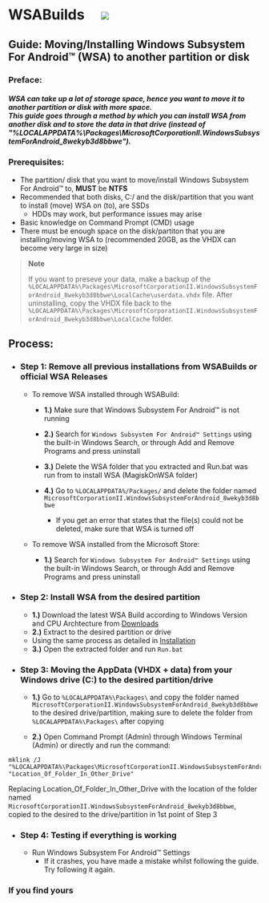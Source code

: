 # WSABuilds &nbsp; &nbsp; <img src="https://img.shields.io/github/downloads/MustardChef/WSABuilds/total?label=Total%20Downloads&style=for-the-badge"/> &nbsp; 


## Guide: Moving/Installing Windows Subsystem For Android™ (WSA) to another partition or disk 

### Preface:
##### WSA can take up a lot of storage space, hence you want to move it to another partition or disk with more space. <br> This guide goes through a method by which you can install WSA from another disk and to store the data in that drive (instead of "%LOCALAPPDATA%\Packages\MicrosoftCorporationII.WindowsSubsystemForAndroid_8wekyb3d8bbwe"). 

### Prerequisites:
- The partition/ disk that you want to move/install Windows Subsystem For Android™ to, ****MUST**** be **NTFS**
- Recommended that both disks, C:/ and the disk/partition that you want to install (move) WSA on (to), are SSDs 
    - HDDs may work, but performance issues may arise
- Basic knowledge on Command Prompt (CMD) usage
- There must be enough space on the disk/partiton that you are installing/moving WSA to (recommended 20GB, as the VHDX can become very large in size)

> **Note** 
> 
> If you want to preseve your data, make a backup of the `%LOCALAPPDATA%\Packages\MicrosoftCorporationII.WindowsSubsystemForAndroid_8wekyb3d8bbwe\LocalCache\userdata.vhdx` file. After uninstalling, copy the VHDX file back to the `%LOCALAPPDATA%\Packages\MicrosoftCorporationII.WindowsSubsystemForAndroid_8wekyb3d8bbwe\LocalCache` folder.


## Process:


- ### Step 1: Remove all previous installations from WSABuilds or official WSA Releases
    - To remove WSA installed through WSABuild:

        - **1.)** Make sure that Windows Subsystem For Android™ is not running
        - **2.)** Search for ``Windows Subsystem For Android™ Settings`` using the built-in Windows Search, or through Add and Remove Programs and press uninstall
        - **3.)** Delete the WSA folder that you extracted and Run.bat was run from to install WSA (MagiskOnWSA folder)
        - **4.)** Go to ``%LOCALAPPDATA%/Packages/`` and delete the folder named ``MicrosoftCorporationII.WindowsSubsystemForAndroid_8wekyb3d8bbwe``
            
            - If you get an error that states that the file(s) could not be deleted, make sure that WSA is turned off
     
    - To remove WSA installed from the Microsoft Store: 
        
        - **1.)** Search for ``Windows Subsystem For Android™ Settings`` using the built-in Windows Search, or through Add and Remove Programs and press uninstall


- ### Step 2: Install WSA from the desired partition 
    - **1.)** Download the latest WSA Build according to Windows Version and CPU Archtecture from [Downloads](https://github.com/MustardChef/WSABuilds#downloads)
    - **2.)** Extract to the desired partition or drive
    -  Using the same process as detailed in [Installation](https://github.com/MustardChef/WSABuilds/edit/master/README.md#--installation)
    - **3.)** Open the extracted folder and run ``Run.bat``
 

- ### Step 3: Moving the AppData (VHDX + data) from your Windows drive (C:\) to the desired partition/drive
     - **1.)** Go to ``%LOCALAPPDATA%\Packages\`` and copy the folder named ``MicrosoftCorporationII.WindowsSubsystemForAndroid_8wekyb3d8bbwe`` to the desired drive/partition, making sure to delete the folder from ``%LOCALAPPDATA%\Packages\`` after copying
     
     - **2.)** Open Command Prompt (Admin) through Windows Terminal (Admin) or directly and run the command:
```shell
mklink /J "%LOCALAPPDATA%\Packages\MicrosoftCorporationII.WindowsSubsystemForAndroid_8wekyb3d8bbwe" "Location_Of_Folder_In_Other_Drive"
```
Replacing Location_Of_Folder_In_Other_Drive with the location of the folder named ``MicrosoftCorporationII.WindowsSubsystemForAndroid_8wekyb3d8bbwe``, copied to the desired to the drive/partition in 1st point of Step 3

- ### Step 4: Testing if everything is working
    - Run Windows Subsystem For Android™ Settings
        - If it crashes, you have made a mistake whilst following the guide. Try following it again. 
    
    
### If you find yours